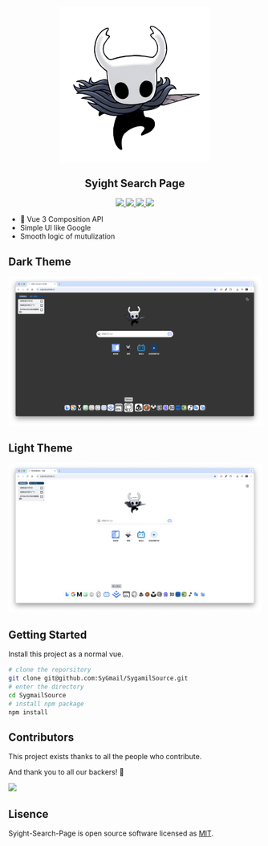 <p align="center">
 <img width="300px" src="./public/main-logo.png" align="center" alt="GitHub Readme Stats" />
 <h2 align="center">Syight Search Page</h2>
</p>

<p align="center">
  <a href="#">
    <img  src="https://img.shields.io/badge/npm-v10.8.2-blue" />
  </a>
  <a href="#">
	  <img  src="https://img.shields.io/badge/node-v22.14.0-47c219" />
  </a>
  <a href="#">
	  <img  src="https://img.shields.io/badge/vue-^3.5.13-47c219" />
  </a>
  <a href="#">
    <img  src="https://img.shields.io/badge/@tailwindcss/vite-^4.1.4-47c219" />
  </a>
</p>

- 💪 Vue 3 Composition API
- Simple UI like Google
- Smooth logic of mutulization

## Dark Theme
![](public/repo_img.png)

## Light Theme
![](public/repo_img_light.png)

## Getting Started

Install this project as a normal vue.

```sh
# clone the reporsitory
git clone git@github.com:SyGmail/SygamilSource.git
# enter the directory
cd SygmailSource
# install npm package
npm install
```

## Contributors

This project exists thanks to all the people who contribute.

And thank you to all our backers! 🙏

<a href="https://github.com/SyGmail/SygamilSource/graphs/contributors">
  <img src="https://contrib.rocks/image?repo=SyGmail/SygamilSource" />
</a>

## Lisence
Syight-Search-Page is open source software licensed as [MIT](https://mit-license.org/).